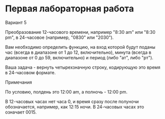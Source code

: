 # Первая лабораторная работа

Вариант 5

Преобразование 12-часового времени, например "8:30 am" или "8:30 pm", в 24-часовое (например, "0830" или "2030").

Вам необходимо определить функцию, на вход которой будут поданы час (всегда в диапазоне от 1 до 12, включительно), минута (всегда в диапазоне от 0 до 59, включительно) и период (либо "ат", либо "рт").

Ваша задача - вернуть четырехзначную строку, кодирующую это время в 24-часовом формате.

Примечания

По условию, полдень это 12:00 am, а полночь - 12:00 pm.

В 12-часовых часах нет часа 0, и время сразу после полуночи обозначается, например, как 12:15 ночи. В 24-часовых часах это означает 0015.
